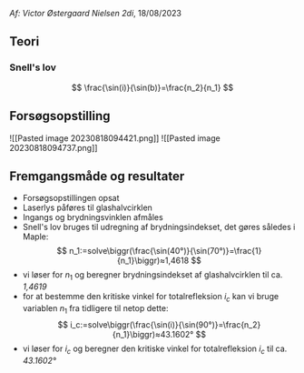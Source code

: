 *Af: Victor Østergaard Nielsen 2di*, 18/08/2023


## Teori
### Snell's lov
$$
\frac{\sin(i)}{\sin(b)}=\frac{n_2}{n_1}
$$
## Forsøgsopstilling
![[Pasted image 20230818094421.png]]
![[Pasted image 20230818094737.png]]
## Fremgangsmåde og resultater 
- Forsøgsopstillingen opsat
- Laserlys påføres til glashalvcirklen
- Ingangs og brydningsvinklen afmåles
- Snell's lov bruges til udregning af brydningsindekset, det gøres således i Maple:
$$
n_1:=solve\biggr(\frac{\sin(40°)}{\sin(70°)}=\frac{1}{n_1}\biggr)≈1,4618
$$
- vi løser for $n_1$ og beregner brydningsindekset af glashalvcirklen til ca. *1,4619*
- for at bestemme den kritiske vinkel for totalrefleksion $i_c$ kan vi bruge variablen $n_1$ fra tidligere til netop dette:
$$
i_c:=solve\biggr(\frac{\sin(i)}{\sin(90°)}=\frac{n_2}{n_1}\biggr)≈43.1602°
$$
- vi løser for $i_c$ og beregner den kritiske vinkel for totalrefleksion $i_c$ til ca. *43.1602°*